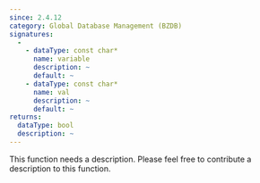 ```yaml
---
since: 2.4.12
category: Global Database Management (BZDB)
signatures:
  -
    - dataType: const char*
      name: variable
      description: ~
      default: ~
    - dataType: const char*
      name: val
      description: ~
      default: ~
returns:
  dataType: bool
  description: ~
---
```


This function needs a description. Please feel free to contribute a description to this function.
